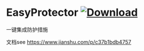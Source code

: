 # EasyProtector  [ ![Download](https://api.bintray.com/packages/lamster2018/maven/easy-protector/images/download.svg) ](https://bintray.com/lamster2018/maven/easy-protector/_latestVersion)
一键集成防护措施

文档see
https://www.jianshu.com/p/c37b1bdb4757
